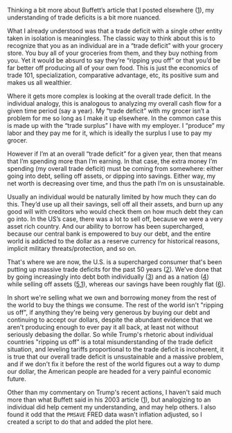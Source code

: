 Thinking a bit more about Buffett’s article that I posted elsewhere ([1]), my understanding of trade deficits is a bit more nuanced.

What I already understood was that a trade deficit with a single other entity taken in isolation is meaningless. The classic way to think
about this is to recognize that you as an individual are in a “trade deficit” with your grocery store. You buy all of your groceries from
them, and they buy nothing from you. Yet it would be absurd to say they’re “ripping you off” or that you’d be far better off producing all of
your own food. This is just the economics of trade 101, specialization, comparative advantage, etc, its positive sum and makes us all
wealthier.

Where it gets more complex is looking at the overall trade deficit. In the individual analogy, this is analogous to analyzing my overall cash
flow for a given time period (say a year). My “trade deficit” with my grocer isn’t a problem for me so long as I make it up elsewhere. In the
common case this is made up with the “trade surplus” I have with my employer. I “produce” my labor and they pay me for it, which is ideally
the surplus I use to pay my grocer.

However if I’m at an overall “trade deficit” for a given year, then that means that I’m spending more than I’m earning. In that case, the
extra money I’m spending (my overall trade deficit) must be coming from somewhere: either going into debt, selling off assets, or dipping
into savings. Either way, my net worth is decreasing over time, and thus the path I’m on is unsustainable.

Usually an individual would be naturally limited by how much they can do this. They’d use up all their savings, sell off all their assets,
and burn up any good will with creditors who would check them on how much debt they can go into. In the US’s case, there was a lot to sell
off, because we were a very asset rich country. And our ability to borrow has been supercharged, because our central bank is empowered to buy
our debt, and the entire world is addicted to the dollar as a reserve currency for historical reasons, implicit military threats/protection,
and so on.

That's where we are now, the U.S. is a supercharged consumer that's been putting up massive trade deficits for the past 50 years ([2]). We've
done that by going increasingly into debt both individually ([3]) and as a nation ([4]) while selling off assets ([5],[1]), whereas our
savings have been roughly flat ([6]).

In short we're selling what we own and borrowing money from the rest of the world to buy the things we consume. The rest of the world isn't
"ripping us off", if anything they're being very generous by buying our debt and continuing to accept our dollars, despite the abundant
evidence that we aren't producing enough to ever pay it all back, at least not without seriously debasing the dollar. So while Trump's
rhetoric about individual countries "ripping us off" is a total misunderstanding of the trade deficit situation, and leveling tariffs
proportional to the trade deficit is incoherent, it is true that our overall trade deficit is unsustainable and a massive problem, and if we
don't fix it before the rest of the world figures out a way to dump our dollar, the American people are headed for a very painful economic
future.

Other than my commentary on Trump's recent actions, I haven't said much more than what Buffett said in his 2003 article ([1]), but analogizing to an individual did help cement my understanding, and may help others. I also found it odd that the `PMSAVE` FRED data wasn't inflation adjusted, so I created a script to do that and added the plot here.

[1]: https://www.berkshirehathaway.com/letters/growing.pdf
[2]: https://en.wikipedia.org/wiki/United_States_balance_of_trade#/media/File:U.S._Trade_Balance_(1895%E2%80%932015)_and_Trade_Policies.png
[3]: https://fred.stlouisfed.org/series/TOTALSL
[4]: https://www.usgovernmentspending.com/include/usgs_chart4p01.png
[5]: https://data.worldbank.org/indicator/BX.KLT.DINV.CD.WD?locations=US
[6]: ./Real_PMSAVE.png
